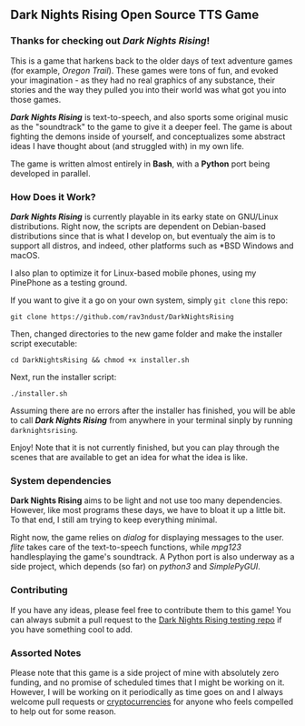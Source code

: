## Dark Nights Rising Open Source TTS Game

### Thanks for checking out **_Dark Nights Rising_!** 

This is a game that harkens back to the older days of text adventure games (for example, *Oregon Trail*). These games were tons of fun, and evoked your imagination - as they had no real graphics of any substance, their stories and the way they pulled you into their world was what got you into those games. 

**_Dark Nights Rising_** is text-to-speech, and also sports some original music as the "soundtrack" to the game to give it a deeper feel. The game is about fighting the demons inside of yourself, and conceptualizes some abstract ideas I have thought about (and struggled with) in my own life. 

The game is written almost entirely in **Bash**, with a **Python** port being developed in parallel. 

### How Does it Work? 

**_Dark Nights Rising_** is currently playable in its earky state on GNU/Linux distributions. Right now, the scripts are dependent on Debian-based distributions since that is what I develop on, but eventualy the aim is to support all distros, and indeed, other platforms such as \*BSD Windows and macOS. 

I also plan to optimize it for Linux-based mobile phones, using my PinePhone as a testing ground. 

If you want to give it a go on your own system, simply ```git clone``` this repo: 

``` git clone https://github.com/rav3ndust/DarkNightsRising ```

Then, changed directories to the new game folder and make the installer script executable:  

``` cd DarkNightsRising && chmod +x installer.sh ``` 

Next, run the installer script: 

``` ./installer.sh ``` 

Assuming there are no errors after the installer has finished, you will be able to call **_Dark Nights Rising_** from anywhere in your terminal sinply by running ```darknightsrising```. 

Enjoy! Note that it is not currently finished, but you can play through the scenes that are available to get an idea for what the idea is like. 

### System dependencies 

**Dark Nights Rising** aims to be light and not use too many dependencies. However, like most programs these days, we have to bloat it up a little bit. To that end, I still am trying to keep everything minimal. 

Right now, the game relies on *dialog* for displaying messages to the user. *flite* takes care of the text-to-speech functions, while *mpg123* handlesplaying the game's soundtrack. A Python port is also underway as a side project, which depends (so far) on *python3* and *SimplePyGUI*. 

### Contributing

If you have any ideas, please feel free to contribute them to this game! You can always submit a pull request to the [Dark Nights Rising testing repo](https://github.com/rav3ndust/DarkNightsRising/tree/dev) if you have something cool to add. 

### Assorted Notes 

Please note that this game is a side project of mine with absolutely zero funding, and no promise of scheduled times that I might be working on it. However, I will be working on it periodically as time goes on and I always welcome pull requests or [cryptocurrencies](https://rav3ndust.xyz/contribute.html) for anyone who feels compelled to help out for some reason. 
